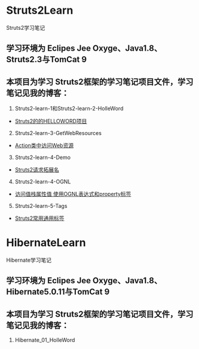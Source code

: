 # Struts2Learn

Struts2学习笔记

## 学习环境为 Eclipes Jee Oxyge、Java1.8、Struts2.3与TomCat 9

## 本项目为学习 Struts2框架的学习笔记项目文件，学习笔记见我的博客：

1. Struts2-learn-1和Struts2-learn-2-HolleWord


- [Struts2的的HELLOWORD项目](https://llanc.cn/struts2-helloword.html)


2. Struts2-learn-3-GetWebResources

- [Action类中访问Web资源](https://llanc.cn/access-web-resources-in-the-action-class.html)


3. Struts2-learn-4-Demo

- [Struts2请求拓展名](https://llanc.cn/struts2-extension-name.html)

4. Struts2-learn-4-OGNL 

- [访问值栈属性值 使用OGNL表达式和property标签](https://llanc.cn/access-valuestack-property-value.html)


5. Struts2-learn-5-Tags

- [Struts2常用通用标签](https://llanc.cn/struts2-universal-tags.html)



# HibernateLearn

Hibernate学习笔记

## 学习环境为 Eclipes Jee Oxyge、Java1.8、Hibernate5.0.11与TomCat 9

## 本项目为学习 Struts2框架的学习笔记项目文件，学习笔记见我的博客：

1. Hibernate_01_HolleWord